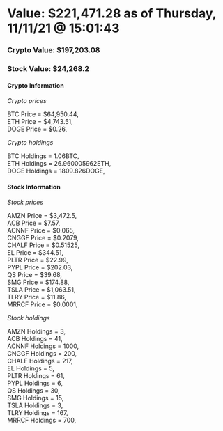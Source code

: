 # Value: $221,471.28 as of Thursday, 11/11/21 @ 15:01:43 

### Crypto Value: $197,203.08

### Stock Value: $24,268.2

#### Crypto Information 
*Crypto prices* 

BTC Price = $64,950.44,  
ETH Price = $4,743.51,  
DOGE Price = $0.26,  


*Crypto holdings* 

BTC Holdings = 1.06BTC,  
ETH Holdings = 26.960005962ETH,  
DOGE Holdings = 1809.826DOGE,  


#### Stock Information 

*Stock prices* 

AMZN Price = $3,472.5,  
ACB Price = $7.57,  
ACNNF Price = $0.065,  
CNGGF Price = $0.2079,  
CHALF Price = $0.51525,  
EL Price = $344.51,  
PLTR Price = $22.99,  
PYPL Price = $202.03,  
QS Price = $39.68,  
SMG Price = $174.88,  
TSLA Price = $1,063.51,  
TLRY Price = $11.86,  
MRRCF Price = $0.0001,  


*Stock holdings* 

AMZN Holdings = 3,  
ACB Holdings = 41,  
ACNNF Holdings = 1000,  
CNGGF Holdings = 200,  
CHALF Holdings = 217,  
EL Holdings = 5,  
PLTR Holdings = 61,  
PYPL Holdings = 6,  
QS Holdings = 30,  
SMG Holdings = 15,  
TSLA Holdings = 3,  
TLRY Holdings = 167,  
MRRCF Holdings = 700,  


